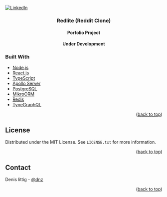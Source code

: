 <div id="top"></div>

[![LinkedIn][linkedin-shield]][linkedin-url]

<h3 align="center">Redlite (Reddit Clone)</h3>
<h4 align="center">Porfolio Project</h4>
<h4 align="center">Under Development</h4>

### Built With

* [Node.js](https://nextjs.org/)
* [React.js](https://nodejs.org/)
* [TypeScript](https://www.typescriptlang.org/)
* [Apollo Server](https://www.apollographql.com/docs/apollo-server/)
* [PostgreSQL](https://www.postgresql.org/)
* [MikroORM](https://mikro-orm.io/)
* [Redis](https://redis.io/)
* [TypeGraphQL](https://typegraphql.com/)


<p align="right">(<a href="#top">back to top</a>)</p>


<!-- LICENSE -->
## License

Distributed under the MIT License. See `LICENSE.txt` for more information.

<p align="right">(<a href="#top">back to top</a>)</p>



<!-- CONTACT -->
## Contact

Denis littig - [@dnz](https://twitter.com/dnz)

<p align="right">(<a href="#top">back to top</a>)</p>

<!-- MARKDOWN LINKS & IMAGES -->
<!-- https://www.markdownguide.org/basic-syntax/#reference-style-links -->
[contributors-shield]: https://img.shields.io/github/contributors/github_username/repo_name.svg?style=for-the-badge
[contributors-url]: https://github.com/github_username/repo_name/graphs/contributors
[forks-shield]: https://img.shields.io/github/forks/github_username/repo_name.svg?style=for-the-badge
[forks-url]: https://github.com/github_username/repo_name/network/members
[stars-shield]: https://img.shields.io/github/stars/github_username/repo_name.svg?style=for-the-badge
[stars-url]: https://github.com/github_username/repo_name/stargazers
[issues-shield]: https://img.shields.io/github/issues/github_username/repo_name.svg?style=for-the-badge
[issues-url]: https://github.com/github_username/repo_name/issues
[license-shield]: https://img.shields.io/github/license/github_username/repo_name.svg?style=for-the-badge
[license-url]: https://github.com/github_username/repo_name/blob/master/LICENSE.txt
[linkedin-shield]: https://img.shields.io/badge/-LinkedIn-black.svg?style=for-the-badge&logo=linkedin&colorB=555
[linkedin-url]: https://www.linkedin.com/in/denis-littig/
